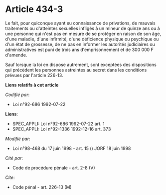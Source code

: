 # Article 434-3

Le fait, pour quiconque ayant eu connaissance de privations, de mauvais traitements ou d'atteintes sexuelles infligés à un
mineur de quinze ans ou à une personne qui n'est pas en mesure de se protéger en raison de son âge, d'une maladie, d'une
infirmité, d'une déficience physique ou psychique ou d'un état de grossesse, de ne pas en informer les autorités judiciaires
ou administratives est puni de trois ans d'emprisonnement et de 300 000 F d'amende.

Sauf lorsque la loi en dispose autrement, sont exceptées des dispositions qui précèdent les personnes astreintes au secret
dans les conditions prévues par l'article 226-13.

**Liens relatifs à cet article**

_Codifié par_:

  - Loi n°92-686 1992-07-22

**Liens**:

  - SPEC_APPLI: Loi n°92-686 1992-07-22 art. 1
  - SPEC_APPLI: Loi n°92-1336 1992-12-16 art. 373

_Modifié par_:

  - Loi n°98-468 du 17 juin 1998 - art. 15 () JORF 18 juin 1998

_Cité par_:

  - Code de procédure pénale - art. 2-8 (V)

_Cite_:

  - Code pénal - art. 226-13 (M)

